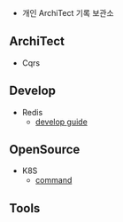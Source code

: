 - 개인 ArchiTect 기록 보관소

ArchiTect
---
- Cqrs


Develop
----
- Redis
    - [develop guide](develop/redis/devguide.md)


OpenSource
---
- K8S
    - [command](opensource/k8s/command.md)

Tools
---
